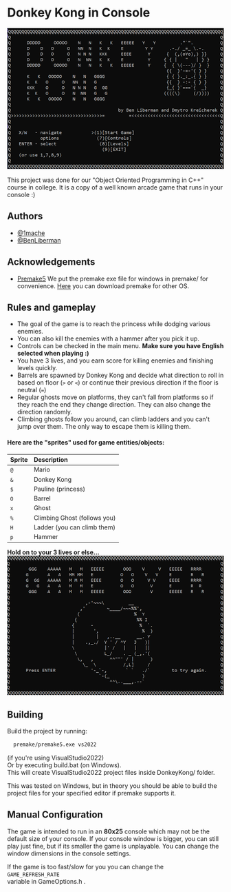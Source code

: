 
# Donkey Kong in Console


![Menu](https://github.com/1mache/DonkeyKongCPP/blob/main/screenshots/menu.png)

This project was done for our "Object Oriented Programming in C++" course in college. It is a copy of a well known arcade game that runs in your console :)


## Authors

- [@1mache](https://www.github.com/1mache)
- [@BenLiberman](https://github.com/Ben-GitCode)
## Acknowledgements

 - [Premake5](https://github.com/premake/premake-core)
We put the premake exe file for windows in premake/ for convenience. [Here](https://premake.github.io/download) you can download premake for other OS.

## Rules and gameplay
- The goal of the game is to reach the princess while dodging various enemies.
- You can also kill the enemies with a hammer after you pick it up.
- Controls can be checked in the main menu. **Make sure you have English selected when playing :)**
- You have 3 lives, and you earn score for killing enemies and finishing levels quickly.
- Barrels are spawned by Donkey Kong and decide what direction to roll in based on floor (`>` or `<`) or continue their previous direction if the floor is neutral (`=`)
- Regular ghosts move on platforms, they can't fall from platforms so if they reach the end they change direction. They can also change the direction randomly.
- Climbing ghosts follow you around, can climb ladders and you can't jump over them. The only way to escape them is killing them.

#### Here are the "sprites" used for game entities/objects:
| Sprite | Description                          |
| :-------- | :-------------------------------- |
| `@`       | Mario  |
| `&`       | Donkey Kong  |
| `$`       | Pauline (princess)  |
| `O`       | Barrel |
| `x`       | Ghost  |
| `%`       | Climbing Ghost (follows you) |
| `H`       | Ladder (you can climb them) |
| `p`       | Hammer |

**Hold on to your 3 lives or else...**
![Menu](https://github.com/1mache/DonkeyKongCPP/blob/main/screenshots/gameOver.png)

## Building

Build the project by running:
```bash
  premake/premake5.exe vs2022
```
(if you're using VisualStudio2022)\
Or by executing build.bat (on Windows).\
This will create VisualStudio2022 project files inside DonkeyKong/ folder.

This was tested on Windows, but in theory you should be able to build the project files for your specified editor if premake supports it.

## Manual Configuration

The game is intended to run in an **80x25** console which may not be the default size of your console. If your console window is bigger, you can still play just fine, but if its smaller the game is unplayable. You can change the window dimensions in the console settings.

If the game is too fast/slow for you you can change the\
`GAME_REFRESH_RATE`\
variable in GameOptions.h .  
